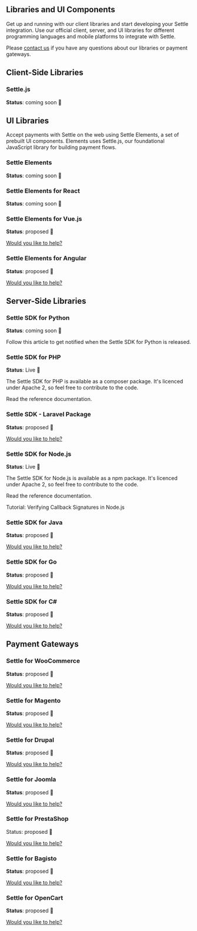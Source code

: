 ## Libraries and UI Components

Get up and running with our client libraries and start developing your Settle integration.
Use our official client, server, and UI libraries for different programming languages and mobile platforms to integrate with Settle.

 

Please [contact us](support+dev@settle.eu) if you have any questions about our libraries or payment gateways.


## Client-Side Libraries

### Settle.js

**Status**: coming soon 🚀

####

## UI Libraries

Accept payments with Settle on the web using Settle Elements, a set of prebuilt UI components. Elements uses Settle.js, our foundational JavaScript library for building payment flows.

### Settle Elements

**Status**: coming soon 🚀
 

### Settle Elements for React

**Status**: coming soon 🚀
 

### Settle Elements for Vue.js

**Status**: proposed 📑

[Would you like to help?](support+dev@settle.eu)

 

### Settle Elements for Angular

**Status**: proposed 📑

[Would you like to help?](support+dev@settle.eu)

####

## Server-Side Libraries


### Settle SDK for Python

**Status**: coming soon 🚀

Follow this article to get notified when the Settle SDK for Python is released.

 

### Settle SDK for PHP

**Status**: Live 🤩

The Settle SDK for PHP is available as a composer package. It's licenced under Apache 2, so feel free to contribute to the code.

Read the reference documentation.

 

### Settle SDK - Laravel Package

**Status**: proposed 📑

[Would you like to help?](support+dev@settle.eu)

 

### Settle SDK for Node.js

**Status**: Live 🤩

The Settle SDK for Node.js is available as a npm package. It's licenced under Apache 2, so feel free to contribute to the code.

Read the reference documentation.

Tutorial: Verifying Callback Signatures in Node.js

 

### Settle SDK for Java

**Status**: proposed 📑

[Would you like to help?](support+dev@settle.eu)

 

### Settle SDK for Go

**Status**: proposed 📑

[Would you like to help?](support+dev@settle.eu)

 

### Settle SDK for C#

**Status**: proposed 📑

[Would you like to help?](support+dev@settle.eu)

####

## Payment Gateways

### Settle for WooCommerce

**Status**: proposed 📑

[Would you like to help?](support+dev@settle.eu)

 

### Settle for Magento

**Status**: proposed 📑

[Would you like to help?](support+dev@settle.eu)

 

### Settle for Drupal

**Status**: proposed 📑

[Would you like to help?](support+dev@settle.eu)

 

### Settle for Joomla

**Status**: proposed 📑

[Would you like to help?](support+dev@settle.eu)

 

### Settle for PrestaShop

Status: proposed 📑

[Would you like to help?](support+dev@settle.eu)

 

### Settle for Bagisto

**Status**: proposed 📑

[Would you like to help?](support+dev@settle.eu)

 

### Settle for OpenCart

**Status**: proposed 📑

[Would you like to help?](support+dev@settle.eu)